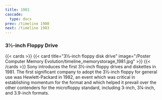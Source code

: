 ```yaml
---
title: 1981
cascade:
  type: docs
prev: /timeline 1980
next: /timeline 1983
---
```

### 3½-inch Floppy Drive

{{< cards >}}
  {{< card title="3½-inch floppy disk drive" image="/Poster Computer Memory Evolution/timeline_memorystorage_1981.jpg" >}}
{{< /cards >}}
Sony introduces the first 3½-inch floppy drives and diskettes in 1981. The first significant company to adopt the 3½-inch floppy for general use was Hewlett-Packard in 1982, an event which was critical in establishing momentum for the format and which helped it prevail over the other contenders for the microfloppy standard, including 3-inch, 3¼-inch, and 3.9-inch formats.
